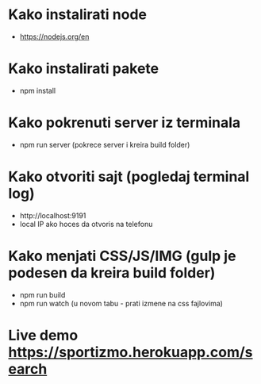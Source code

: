 
# Kako instalirati node
  - https://nodejs.org/en


# Kako instalirati pakete
  - npm install


# Kako pokrenuti server iz terminala
  - npm run server (pokrece server i kreira build folder)


# Kako otvoriti sajt (pogledaj terminal log)
  - http://localhost:9191
  - local IP ako hoces da otvoris na telefonu


# Kako menjati CSS/JS/IMG (gulp je podesen da kreira build folder)
   - npm run build
   - npm run watch (u novom tabu - prati izmene na css fajlovima)

# Live demo https://sportizmo.herokuapp.com/search
